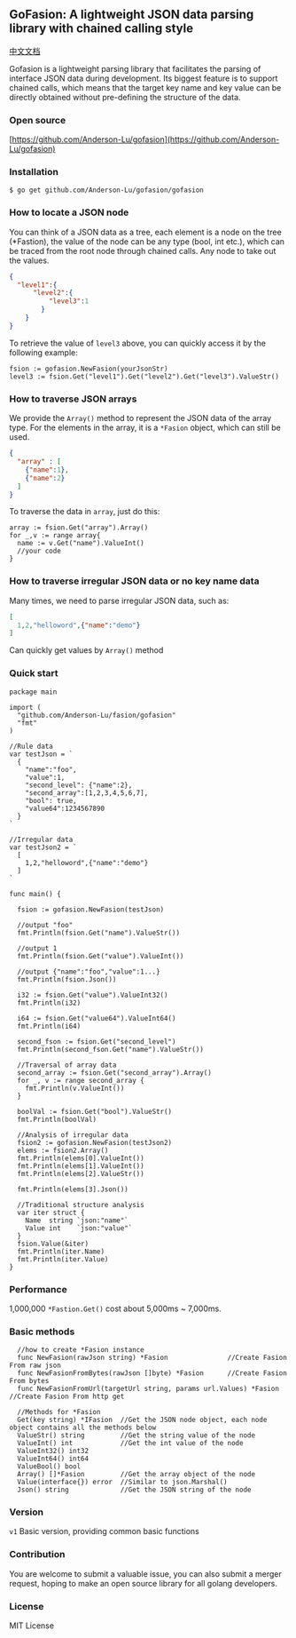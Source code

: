 GoFasion: A lightweight JSON data parsing library with chained calling style
---

[中文文档](https://github.com/Anderson-Lu/gofasion/blob/master/readme_cn.md)

Gofasion is a lightweight parsing library that facilitates the parsing of interface JSON data during development. Its biggest feature is to support chained calls, which means that the target key name and key value can be directly obtained without pre-defining the structure of the data.


### Open source

[https://github.com/Anderson-Lu/gofasion](https://github.com/Anderson-Lu/gofasion)

### Installation

```shell
$ go get github.com/Anderson-Lu/gofasion/gofasion
```

### How to locate a JSON node

You can think of a JSON data as a tree, each element is a node on the tree (*Fastion), the value of the node can be any type (bool, int etc.), which can be traced from the root node through chained calls. Any node to take out the values.

```json
{
  "level1":{
      "level2":{
          "level3":1
        }
    }
}
```

To retrieve the value of `level3` above, you can quickly access it by the following example:

```golang
fsion := gofasion.NewFasion(yourJsonStr)
level3 := fsion.Get("level1").Get("level2").Get("level3").ValueStr()
```

### How to traverse JSON arrays

We provide the `Array()` method to represent the JSON data of the array type. For the elements in the array, it is a `*Fasion` object, which can still be used.

```json
{
  "array" : [
    {"name":1},
    {"name":2}
  ]
}
```

To traverse the data in `array`, just do this:

```golang
array := fsion.Get("array").Array()
for _,v := range array{
  name := v.Get("name").ValueInt()
  //your code
}
```

### How to traverse irregular JSON data or no key name data

Many times, we need to parse irregular JSON data, such as:

```json
[
  1,2,"helloword",{"name":"demo"}
] 
```

Can quickly get values ​​by `Array()` method

### Quick start

```golang
package main

import (
  "github.com/Anderson-Lu/fasion/gofasion"
  "fmt"
)

//Rule data
var testJson = `
  {
    "name":"foo",
    "value":1,
    "second_level": {"name":2},
    "second_array":[1,2,3,4,5,6,7],
    "bool": true,
    "value64":1234567890
  }
`

//Irregular data
var testJson2 = `
  [
    1,2,"helloword",{"name":"demo"}
  ]  
`

func main() {
  
  fsion := gofasion.NewFasion(testJson)

  //output "foo"
  fmt.Println(fsion.Get("name").ValueStr())
  
  //output 1
  fmt.Println(fsion.Get("value").ValueInt())
  
  //output {"name":"foo","value":1...}
  fmt.Println(fsion.Json())

  i32 := fsion.Get("value").ValueInt32()
  fmt.Println(i32)

  i64 := fsion.Get("value64").ValueInt64()
  fmt.Println(i64)

  second_fson := fsion.Get("second_level")
  fmt.Println(second_fson.Get("name").ValueStr())

  //Traversal of array data
  second_array := fsion.Get("second_array").Array()
  for _, v := range second_array {
    fmt.Println(v.ValueInt())
  }

  boolVal := fsion.Get("bool").ValueStr()
  fmt.Println(boolVal)

  //Analysis of irregular data
  fsion2 := gofasion.NewFasion(testJson2)
  elems := fsion2.Array()
  fmt.Println(elems[0].ValueInt())
  fmt.Println(elems[1].ValueInt())
  fmt.Println(elems[2].ValueStr())

  fmt.Println(elems[3].Json())

  //Traditional structure analysis
  var iter struct {
    Name  string `json:"name"`
    Value int    `json:"value"`
  }
  fsion.Value(&iter)
  fmt.Println(iter.Name)
  fmt.Println(iter.Value)
}

```

### Performance

1,000,000 `*Fastion.Get()` cost about 5,000ms ~ 7,000ms.

### Basic methods

```golang
  //how to create *Fasion instance
  func NewFasion(rawJson string) *Fasion               //Create Fasion From raw json
  func NewFasionFromBytes(rawJson []byte) *Fasion      //Create Fasion From bytes
  func NewFasionFromUrl(targetUrl string, params url.Values) *Fasion  //Create Fasion From http get

  //Methods for *Fasion
  Get(key string) *IFasion  //Get the JSON node object, each node object contains all the methods below
  ValueStr() string         //Get the string value of the node
  ValueInt() int            //Get the int value of the node
  ValueInt32() int32   
  ValueInt64() int64
  ValueBool() bool
  Array() []*Fasion         //Get the array object of the node
  Value(interface{}) error  //Similar to json.Marshal()
  Json() string             //Get the JSON string of the node
```

### Version

`v1` Basic version, providing common basic functions

### Contribution

You are welcome to submit a valuable issue, you can also submit a merger request, hoping to make an open source library for all golang developers.

### License

MIT License
